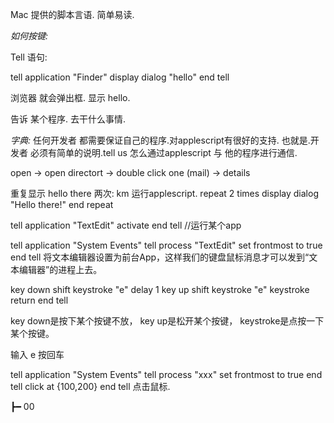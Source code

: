 Mac 提供的脚本言语. 简单易读.

*如何按键:*


Tell 语句:

tell application "Finder"
display dialog "hello"
end tell

浏览器 就会弹出框. 显示 hello.

告诉 某个程序. 去干什么事情.





*字典:*
任何开发者 都需要保证自己的程序.对applescript有很好的支持.
也就是.开发者 必须有简单的说明.tell us 怎么通过applescript 与 他的程序进行通信.

open → open directort → double click one (mail) → details




重复显示 hello there 两次: km 运行applescript.
repeat 2 times
display dialog "Hello there!"
end repeat



tell application "TextEdit"
activate
end tell
//运行某个app


tell application "System Events"
tell process "TextEdit"
set frontmost to true
end tell
将文本编辑器设置为前台App，这样我们的键盘鼠标消息才可以发到“文本编辑器”的进程上去。




key down shift
keystroke "e"
delay 1
key up shift
keystroke "e"
keystroke return
end tell


key down是按下某个按键不放，
key up是松开某个按键，
keystroke是点按一下某个按键。

输入 e 
按回车




tell application "System Events"
tell process "xxx"
set frontmost to true
end tell
click at {100,200}
end tell
点击鼠标.


┣━ 00















